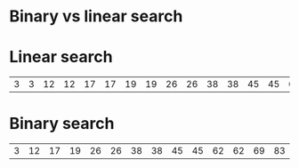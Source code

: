 # Binary vs linear search

# Linear search

<table>
    <tr>
        <td class="fragment fragment-dn" data-style="out-in">3</td>
        <td class="fragment fragment-dn background-blue" data-style="in-out">3</td>
        <td class="fragment fragment-dn" data-style="out-in" data-index="2">12</td>
        <td class="fragment fragment-dn background-blue" data-style="in-out" data-index="2">12</td>
        <td class="fragment fragment-dn" data-style="out-in" data-index="3">17</td>
        <td class="fragment fragment-dn background-blue" data-style="in-out" data-index="3">17</td>
        <td class="fragment fragment-dn" data-style="out-in" data-index="4">19</td>
        <td class="fragment fragment-dn background-blue" data-style="in-out" data-index="4">19</td>
        <td class="fragment fragment-dn" data-style="out-in" data-index="5">26</td>
        <td class="fragment fragment-dn background-blue" data-style="in-out" data-index="5">26</td>
        <td class="fragment fragment-dn" data-style="out-in" data-index="6">38</td>
        <td class="fragment fragment-dn background-blue" data-style="in-out" data-index="6">38</td>
        <td class="fragment fragment-dn" data-style="out-in" data-index="7">45</td>
        <td class="fragment fragment-dn background-green" data-style="in-out" data-index="7">45</td>
        <td>62</td>
        <td>69</td>
        <td>83</td>
    </tr>
</table>

# Binary search

<table>
    <tr>
        <td>3</td>
        <td>12</td>
        <td>17</td>
        <td>19</td>
        <td class="fragment fragment-dn" data-style="out-in">26</td>
        <td class="fragment fragment-dn background-blue" data-style="in-out">26</td>
        <td class="fragment fragment-dn" data-style="out-in" data-index="3">38</td>
        <td class="fragment fragment-dn background-blue" data-style="in-out" data-index="3">38</td>
        <td class="fragment fragment-dn" data-style="out" data-index="4">45</td>
        <td class="fragment fragment-dn background-green" data-style="in" data-index="4">45</td>
        <td class="fragment fragment-dn" data-style="out-in" data-index="2">62</td>
        <td class="fragment fragment-dn background-blue" data-style="in-out" data-index="2">62</td>
        <td>69</td>
        <td>83</td>
    </tr>
</table>

